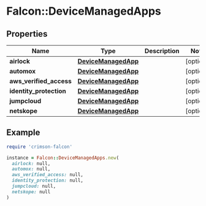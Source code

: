# Falcon::DeviceManagedApps

## Properties

| Name | Type | Description | Notes |
| ---- | ---- | ----------- | ----- |
| **airlock** | [**DeviceManagedApp**](DeviceManagedApp.md) |  | [optional] |
| **automox** | [**DeviceManagedApp**](DeviceManagedApp.md) |  | [optional] |
| **aws_verified_access** | [**DeviceManagedApp**](DeviceManagedApp.md) |  | [optional] |
| **identity_protection** | [**DeviceManagedApp**](DeviceManagedApp.md) |  | [optional] |
| **jumpcloud** | [**DeviceManagedApp**](DeviceManagedApp.md) |  | [optional] |
| **netskope** | [**DeviceManagedApp**](DeviceManagedApp.md) |  | [optional] |

## Example

```ruby
require 'crimson-falcon'

instance = Falcon::DeviceManagedApps.new(
  airlock: null,
  automox: null,
  aws_verified_access: null,
  identity_protection: null,
  jumpcloud: null,
  netskope: null
)
```

